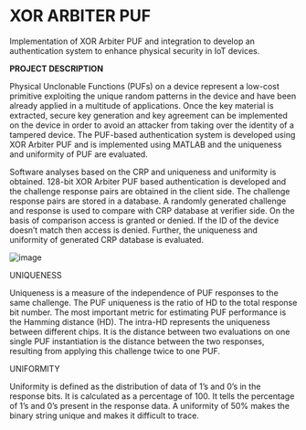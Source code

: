 # XOR ARBITER PUF
Implementation of XOR Arbiter PUF and integration to develop an authentication system to enhance physical security in IoT devices.

**PROJECT DESCRIPTION**

Physical Unclonable Functions (PUFs) on a device represent a low-cost primitive exploiting the unique random patterns in the device and have been already applied in a multitude of applications. Once the key material is extracted, secure key generation and key agreement can be implemented on the device in order to avoid an attacker from taking over the identity of a tampered device. The PUF-based authentication system is developed using XOR Arbiter PUF and is implemented using MATLAB and the uniqueness and uniformity of PUF are evaluated.

Software analyses based on the CRP and uniqueness and uniformity is obtained. 128-bit XOR Arbiter PUF based authentication is developed and the challenge response pairs are obtained in the client side. The challenge response pairs are stored in a database. A randomly generated challenge and response is used to compare with CRP database at verifier side. On the basis of comparison access is granted or denied. If the ID of the device doesn’t match then access is denied. Further, the uniqueness and uniformity of generated CRP database is evaluated.


![image](https://user-images.githubusercontent.com/111851675/186100516-92f71ba9-886d-4422-94e2-40a99d5c8140.png)


UNIQUENESS

Uniqueness is a measure of the independence of PUF responses to the same challenge. The PUF uniqueness is the ratio of HD to the total response bit number. The most important metric for estimating PUF performance is the Hamming distance (HD). The intra-HD represents the uniqueness between different chips. It is the distance between two evaluations on one single PUF instantiation is the distance between the two responses, resulting from applying this challenge twice to one PUF.  


UNIFORMITY

Uniformity is defined as the distribution of data of 1’s and 0’s in the response bits. It is calculated as a percentage of 100. It tells the percentage of 1’s and 0’s present in the response data. A uniformity of 50% makes the binary string unique and makes it difficult to trace.
